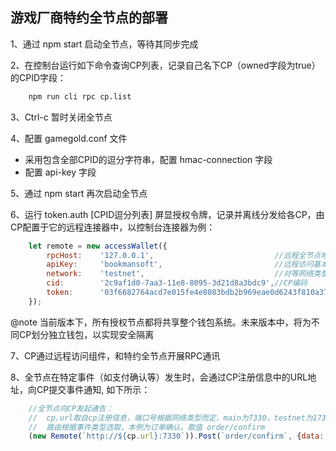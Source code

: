 ## 游戏厂商特约全节点的部署

1、通过 npm start 启动全节点，等待其同步完成

2、在控制台运行如下命令查询CP列表，记录自己名下CP（owned字段为true）的CPID字段：
```bash
    npm run cli rpc cp.list 
```

3、Ctrl-c 暂时关闭全节点

4、配置 gamegold.conf 文件
- 采用包含全部CPID的逗分字符串，配置 hmac-connection 字段
- 配置 api-key 字段

5、通过 npm start 再次启动全节点

6、运行 token.auth [CPID逗分列表] 屏显授权令牌，记录并离线分发给各CP，由CP配置于它的远程连接器中，以控制台连接器为例：
```js
    let remote = new accessWallet({
        rpcHost:    '127.0.0.1',                           //远程全节点地址
        apiKey:     'bookmansoft',                         //远程访问基本校验密码，对应 gamegold.conf 中的 api-key
        network:    'testnet',                             //对等网络类型
        cid:        '2c9af1d0-7aa3-11e8-8095-3d21d8a3bdc9',//CP编码
        token:      '03f6682764acd7e015fe4e8083bdb2b969eae0d6243f810a370b23ad3863c2efcd',   //CP被分配的授权令牌
    });
```
@note 当前版本下，所有授权节点都将共享整个钱包系统。未来版本中，将为不同CP划分独立钱包，以实现安全隔离

7、CP通过远程访问组件，和特约全节点开展RPC通讯

8、全节点在特定事件（如支付确认等）发生时，会通过CP注册信息中的URL地址，向CP提交事件通知, 如下所示：
```js
    //全节点向CP发起通告：
    //  cp.url取自cp注册信息，端口号根据网络类型而定，main为7330，testnet为17330
    //  路由根据事件类型选取，本例为订单确认，取值 order/confirm
    (new Remote(`http://${cp.url}:7330`)).Post(`order/confirm`, {data: data, sig: sig}, (err, params) => {});
```
